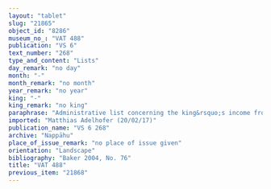 ```yaml
---
layout: "tablet"
slug: "21865"
object_id: "8286"
museum_no_: "VAT 488"
publication: "VS 6"
text_number: "268"
type_and_content: "Lists"
day_remark: "no day"
month: "-"
month_remark: "no month"
year_remark: "no year"
king: "-"
king_remark: "no king"
paraphrase: "Administrative list concerning the king&rsquo;s income from prebendary service of the cultic year (partly damaged): 7 ruled sections list (mainly) meat offerings of the royal rations (<em>kurummat &scaron;arri</em>) before I&scaron;hara throughout the whole year:<br /> 1) from 5 baskets (<em>pi&scaron;annu</em>), of beef there are 5 thighs (<em>pēmu</em>), 5 loin cuts (<em>zibbatu</em>), 5 humps (<em>asqubbītu</em>), 10 short rib cuts (<em>ṣēlu kar&ucirc;</em>), 20 ankle cuts (<em>kursinnu</em>), the fat from between the intestines (<em>lip&ucirc; &scaron;a birit irrī</em>); and of mutton 5 loin cuts, 5 rump cuts (<em>arkatu</em>), 5 fatty tissues, 5 loin cuts of lamb;<br /> 2) from the basket of [day x+]1, of beef there are 1 thigh, 1 loin cut, 1 hump, 2(?) short rib cuts, 4 ankle cuts; and of mutton 1 loin cut, [1 rum]p cut, 1 fatty tissue, 1 loin cut of lamb;<br /> 3) from the 2 greeting of the temple (<em>&scaron;alām bīti</em>) rituals of the 8<sup>th</sup> of Ta&scaron;rītu (VII) and the 5<sup>th</sup> of Kislīmu (IX), of beef there are 2 thighs, 2 [loi]n cuts, 2 humps, [4 sho]rt [rib cuts], 8 ank[le cuts]; and of [mutton] 2 loi[n cuts, 2 rump cuts], 2 fatty tiss[ues, 2 loin cuts] of lamb;<br /> 4) the 25<sup>th</sup> of Ayyāru (II), 4<sup>th</sup> and 13<sup>th</sup> day [...], the 11<sup>th</sup> of Ṭebētu (X), of mutton there are 10 loin cuts, 10 rump cuts, 10 [fatty tissues];<br /> 5) [...] of mutton there are 1 loin cut, 1 rump cut, 1 fatty tissue, 1 loin [cut of lamb];<br /> 6) from the <em>sa</em>[<em>tukku</em>(?) ...] 5 <em>e&scaron;&scaron;ē&scaron;u</em>-festivals and 10 <em>bayyatānu</em>-festivals the time periods in Simānu (III) between the 25<sup>th</sup> and 29<sup>th </sup>(a total of 5 days) and in Kislīmu (IX) the 11<sup>th</sup> day [...], and in Ṭebētu (X) the 21<sup>st</sup> and the 13<sup>th</sup>(?) day are mentioned;<br /> 7) the 21<sup>st</sup> of Ṭebētu (X) [among others...] is mentioned in connection with 1 pomegranate (<em>nur</em>[<em>m&ucirc;</em>]) [...].<br /> &nbsp;"
imported: "Matthias Adelhofer (20/02/17)"
publication_name: "VS 6 268"
archive: "Nappāhu"
place_of_issue_remark: "no place of issue given"
orientation: "Landscape"
bibliography: "Baker 2004, No. 76"
title: "VAT 488"
previous_item: "21868"
---
```

